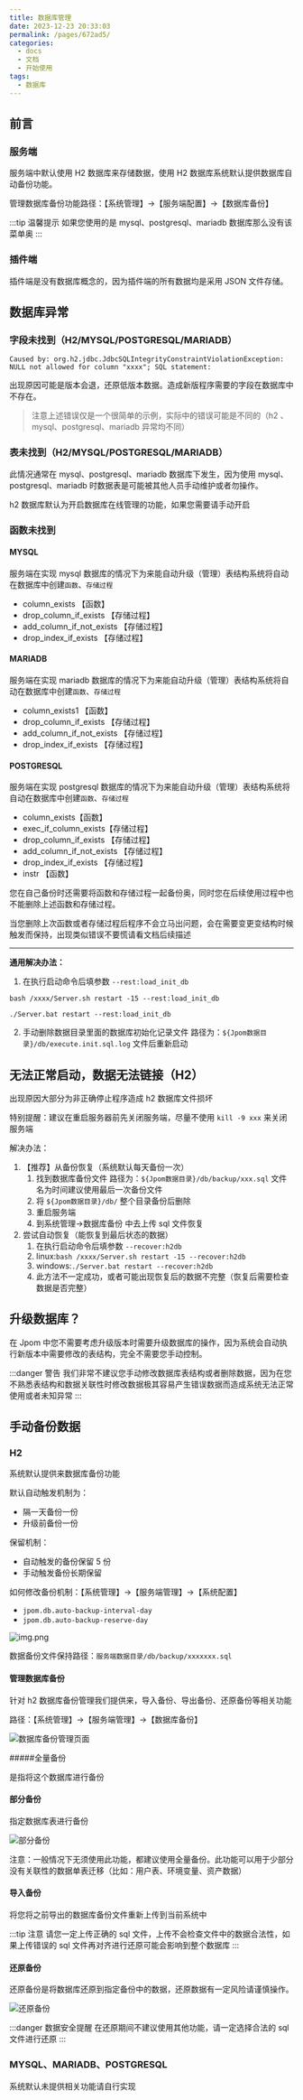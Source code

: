 ```yaml
---
title: 数据库管理
date: 2023-12-23 20:33:03
permalink: /pages/672ad5/
categories:
  - docs
  - 文档
  - 开始使用
tags:
  - 数据库
---
```


## 前言

### 服务端

服务端中默认使用 H2 数据库来存储数据，使用 H2 数据库系统默认提供数据库自动备份功能。

管理数据库备份功能路径：【系统管理】->【服务端配置】->【数据库备份】

:::tip 温馨提示
如果您使用的是 mysql、postgresql、mariadb 数据库那么没有该菜单奥
:::


### 插件端

插件端是没有数据库概念的，因为插件端的所有数据均是采用 JSON 文件存储。



## 数据库异常

### 字段未找到（H2/MYSQL/POSTGRESQL/MARIADB）

```log
Caused by: org.h2.jdbc.JdbcSQLIntegrityConstraintViolationException: NULL not allowed for column "xxxx"; SQL statement:
```

出现原因可能是版本会退，还原低版本数据。造成新版程序需要的字段在数据库中不存在。

> 注意上述错误仅是一个很简单的示例，实际中的错误可能是不同的（h2 、mysql、postgresql、mariadb 异常均不同）

### 表未找到（H2/MYSQL/POSTGRESQL/MARIADB）

此情况通常在 mysql、postgresql、mariadb 数据库下发生，因为使用 mysql、postgresql、mariadb 时数据表是可能被其他人员手动维护或者勿操作。

h2 数据库默认为开启数据库在线管理的功能，如果您需要请手动开启

### 函数未找到

#### MYSQL

服务端在实现 mysql 数据库的情况下为来能自动升级（管理）表结构系统将自动在数据库中创建`函数`、`存储过程`

- column_exists 【函数】
- drop_column_if_exists 【存储过程】
- add_column_if_not_exists 【存储过程】
- drop_index_if_exists 【存储过程】

#### MARIADB

服务端在实现 mariadb 数据库的情况下为来能自动升级（管理）表结构系统将自动在数据库中创建`函数`、`存储过程`

- column_exists1 【函数】
- drop_column_if_exists 【存储过程】
- add_column_if_not_exists 【存储过程】
- drop_index_if_exists 【存储过程】

#### POSTGRESQL

服务端在实现 postgresql 数据库的情况下为来能自动升级（管理）表结构系统将自动在数据库中创建`函数`、`存储过程`

- column_exists【函数】
- exec_if_column_exists【存储过程】
- drop_column_if_exists 【存储过程】
- add_column_if_not_exists 【存储过程】
- drop_index_if_exists 【存储过程】
- instr 【函数】

您在自己备份时还需要将函数和存储过程一起备份奥，同时您在后续使用过程中也不能删除上述函数和存储过程。

当您删除上次函数或者存储过程后程序不会立马出问题，会在需要变更变结构时候触发而保持，出现类似错误不要慌请看文档后续描述

-------

**通用解决办法：**

1. 在执行启动命令后填参数 `--rest:load_init_db`

```shell
bash /xxxx/Server.sh restart -15 --rest:load_init_db
```

```shell
./Server.bat restart --rest:load_init_db
```

2. 手动删除数据目录里面的数据库初始化记录文件
   路径为：`${Jpom数据目录}/db/execute.init.sql.log` 文件后重新启动

## 无法正常启动，数据无法链接（H2）

出现原因大部分为非正确停止程序造成 h2 数据库文件损坏

特别提醒：建议在重启服务器前先关闭服务端，尽量不使用 `kill -9 xxx` 来关闭服务端

解决办法：

1. 【推荐】从备份恢复（系统默认每天备份一次）
	1. 找到数据库备份文件 路径为：`${Jpom数据目录}/db/backup/xxx.sql` 文件名为时间建议使用最后一次备份文件
	2. 将 `${Jpom数据目录}/db/` 整个目录备份后删除
	3. 重启服务端
	4. 到系统管理->数据库备份 中去上传 sql 文件恢复
2. 尝试自动恢复（能恢复到最后状态的数据）
	1. 在执行启动命令后填参数 `--recover:h2db`
	2. linux:`bash /xxxx/Server.sh restart -15 --recover:h2db`
	3. windows:`./Server.bat restart --recover:h2db`
	4. 此方法不一定成功，或者可能出现恢复后的数据不完整（恢复后需要检查数据是否完整）


## 升级数据库？

在 Jpom 中您不需要考虑升级版本时需要升级数据库的操作，因为系统会自动执行新版本中需要修改的表结构，完全不需要您手动控制。


:::danger 警告
我们非常不建议您手动修改数据库表结构或者删除数据，因为在您不熟悉表结构和数据关联性时修改数据极其容易产生错误数据而造成系统无法正常使用或者未知异常
:::

## 手动备份数据

### H2

系统默认提供来数据库备份功能

默认自动触发机制为：

- 隔一天备份一份
- 升级前备份一份

保留机制：

- 自动触发的备份保留 5 份
- 手动触发备份长期保留


如何修改备份机制：【系统管理】->【服务端管理】->【系统配置】

- `jpom.db.auto-backup-interval-day` 
- `jpom.db.auto-backup-reserve-day`

![img.png](/images/databases/25069897d46ff5c3651174fa515126ee.png)

数据备份文件保持路径：`服务端数据目录/db/backup/xxxxxxx.sql`

#### 管理数据库备份

针对 h2 数据库备份管理我们提供来，导入备份、导出备份、还原备份等相关功能

路径：【系统管理】->【服务端管理】->【数据库备份】


![数据库备份管理页面](/images/databases/d0c1a7cee889df14ae49cc4657f55346.png)

#####全量备份

是指将这个数据库进行备份

#### 部分备份

指定数据库表进行备份

![部分备份](/images/databases/8c2168f4e7e3c0b01fa875a941a81610.png)

注意：一般情况下无须使用此功能，都建议使用全量备份。此功能可以用于少部分没有关联性的数据单表迁移（比如：用户表、环境变量、资产数据）

#### 导入备份

将您将之前导出的数据库备份文件重新上传到当前系统中

:::tip 注意
请您一定上传正确的 sql 文件，上传不会检查文件中的数据合法性，如果上传错误的 sql 文件再对齐进行还原可能会影响到整个数据库
:::

#### 还原备份

还原备份是将数据库还原到指定备份中的数据，还原数据有一定风险请谨慎操作。

![还原备份](/images/databases/54d6de04ec767ad414cb2fa8bcbcb5ac.png)

:::danger 数据安全提醒
在还原期间不建议使用其他功能，请一定选择合法的 sql 文件进行还原
:::


### MYSQL、MARIADB、POSTGRESQL

系统默认未提供相关功能请自行实现